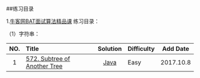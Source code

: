 ##练习目录

1.[牛客网BAT面试算法精品课](https://www.nowcoder.com/study/vod/1)
练习目录：

（1）字符串：

| NO.   | Title           | Solution  | Difficulty | Add Date |
| :------: |:----------------| :-----------: | -----------  | -------------- |
|1| [572. Subtree of Another Tree](https://leetcode.com/problems/subtree-of-another-tree/description/) | [Java](https://github.com/zhangdongxun/algorithm-practice/tree/master/src/leetcode/t572_Subtree_of_Another_Tree) | Easy|2017.10.8|
